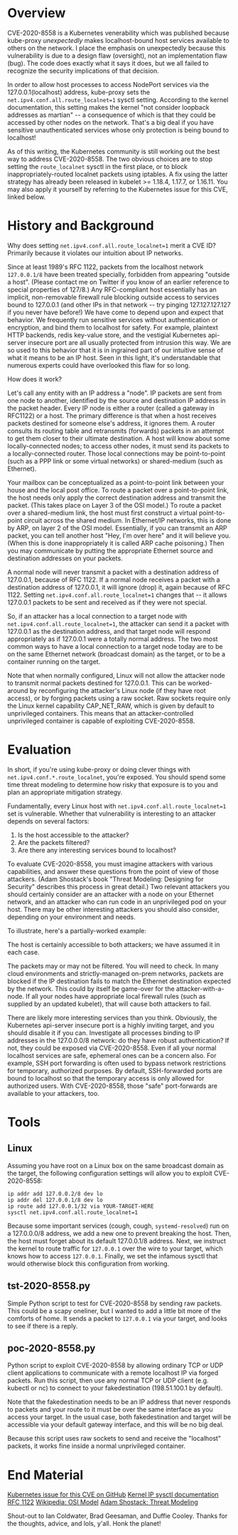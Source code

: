 # Overview

CVE-2020-8558 is a Kubernetes venerability which was published because kube-proxy *unexpectedly* makes localhost-bound host services available to others on the network. I place the emphasis on unexpectedly because this vulnerability is due to a design flaw (oversight), not an implementation flaw (bug). The code does exactly what it says it does, but we all failed to recognize the security implications of that decision.

In order to allow host processes to access NodePort services via the 127.0.0.1(localhost) address, kube-proxy sets the `net.ipv4.conf.all.route_localnet=1` sysctl setting. According to the kernel documentation, this setting makes the kernel "not consider loopback addresses as martian" -- a consequence of which is that they could be accessed by other nodes on the network. That's a big deal if you have sensitive unauthenticated services whose only protection is being bound to localhost!

As of this writing, the Kubernetes community is still working out the best way to address CVE-2020-8558. The two obvious choices are to stop setting the `route_localnet` sysctl in the first place, or to block inappropriately-routed localnet packets using iptables. A fix using the latter strategy has already been released in kubelet >= 1.18.4, 1.17.7, or 1.16.11. You may also apply it yourself by referring to the Kubernetes issue for this CVE, linked below.

# History and Background

Why does setting `net.ipv4.conf.all.route_localnet=1` merit a CVE ID? Primarily because it violates our intuition about IP networks.

Since at least 1989's RFC 1122, packets from the localhost network `127.0.0.1/8` have been treated specially, forbidden from appearing "outside a host". (Please contact me on Twitter if you know of an earlier reference to special properties of 127/8.) Any RFC-compliant host essentially has an implicit, non-removable firewall rule blocking outside access to services bound to 127.0.0.1 (and other IPs in that network -- try pinging 127.127.127.127 if you never have before!) We have come to depend upon and expect that behavior. We frequently run sensitive services without authentication or encryption, and bind them to localhost for safety. For example, plaintext HTTP backends, redis key-value store, and the vestigial Kubernetes api-server insecure port are all usually protected from intrusion this way. We are so used to this behavior that it is in ingrained part of our intuitive sense of what it means to be an IP host. Seen in this light, it's understandable that numerous experts could have overlooked this flaw for so long.

How does it work?

Let's call any entity with an IP address a "node". IP packets are sent from one node to another, identified by the source and destination IP address in the packet header. Every IP node is either a router (called a gateway in RFC1122) or a host. The primary difference is that when a host receives packets destined for someone else's address, it ignores them. A router consults its routing table and retransmits (forwards) packets in an attempt to get them closer to their ultimate destination. A host will know about some locally-connected nodes; to access other nodes, it must send its packets to a locally-connected router. Those local connections may be point-to-point (such as a PPP link or some virtual networks) or shared-medium (such as Ethernet).

Your mailbox can be conceptualized as a point-to-point link between your house and the local post office. To route a packet over a point-to-point link, the host needs only apply the correct destination address and transmit the packet. (This takes place on Layer 3 of the OSI model.) To route a packet over a shared-medium link, the host must first construct a virtual point-to-point circuit across the shared medium. In Ethernet/IP networks, this is done by ARP, on layer 2 of the OSI model. Essentially, if you can transmit an ARP packet, you can tell another host "Hey, I'm over here" and it will believe you. (When this is done inappropriately it is called ARP cache poisoning.) Then you may communicate by putting the appropriate Ethernet source and destination addresses on your packets.

A normal node will never transmit a packet with a destination address of 127.0.0.1, because of RFC 1122. If a normal node receives a packet with a destination address of 127.0.0.1, it will ignore (drop) it, again because of RFC 1122. Setting `net.ipv4.conf.all.route_localnet=1` changes that -- it allows 127.0.0.1 packets to be sent and received as if they were not special.

So, if an attacker has a local connection to a target node with `net.ipv4.conf.all.route_localnet=1`, the attacker can send it a packet with 127.0.0.1 as the destination address, and that target node will respond appropriately as if 127.0.0.1 were a totally normal address. The two most common ways to have a local connection to a target node today are to be on the same Ethernet network (broadcast domain) as the target, or to be a container running on the target.

Note that when normally configured, Linux will not allow the attacker node to transmit normal packets destined for 127.0.0.1. This can be worked-around by reconfiguring the attacker's Linux node (if they have root access), or by forging packets using a raw socket. Raw sockets require only the Linux kernel capability CAP_NET_RAW, which is given by default to unprivileged containers. This means that an attacker-controlled unprivileged container is capable of exploiting CVE-2020-8558.

# Evaluation

In short, if you're using kube-proxy or doing clever things with `net.ipv4.conf.*.route_localnet`, you're exposed. You should spend some time threat modeling to determine how risky that exposure is to you and plan an appropriate mitigation strategy.

Fundamentally, every Linux host with `net.ipv4.conf.all.route_localnet=1` set is vulnerable. Whether that vulnerability is interesting to an attacker depends on several factors:

1) Is the host accessible to the attacker?
2) Are the packets filtered?
3) Are there any interesting services bound to localhost?

To evaluate CVE-2020-8558, you must imagine attackers with various capabilities, and answer these questions from the point of view of those attackers. (Adam Shostack's book "Threat Modeling: Designing for Security" describes this process in great detail.) Two relevant attackers you should certainly consider are an attacker with a node on your Ethernet network, and an attacker who can run code in an unprivileged pod on your host. There may be other interesting attackers you should also consider, depending on your environment and needs.

To illustrate, here's a partially-worked example:

The host is certainly accessible to both attackers; we have assumed it in each case.

The packets may or may not be filtered. You will need to check. In many cloud environments and strictly-managed on-prem networks, packets are blocked if the IP destination fails to match the Ethernet destination expected by the network. This could by itself be game-over for the attacker-with-a-node. If all your nodes have appropriate local firewall rules (such as supplied by an updated kubelet), that will cause both attackers to fail.

There are likely more interesting services than you think. Obviously, the Kubernetes api-server insecure port is a highly inviting target, and you should disable it if you can. Investigate all processes binding to IP addresses in the 127.0.0.0/8 network: do they have robust authentication? If not, they could be exposed via CVE-2020-8558. Even if all your normal localhost services are safe, ephemeral ones can be a concern also. For example, SSH port forwarding is often used to bypass network restrictions for temporary, authorized purposes. By default, SSH-forwarded ports are bound to localhost so that the temporary access is only allowed for authorized users. With CVE-2020-8558, those "safe" port-forwards are available to your attackers, too.

# Tools

## Linux

Assuming you have root on a Linux box on the same broadcast domain as the target, the following configuration settings will allow you to exploit CVE-2020-8558:

```
ip addr add 127.0.0.2/8 dev lo
ip addr del 127.0.0.1/8 dev lo
ip route add 127.0.0.1/32 via YOUR-TARGET-HERE
sysctl net.ipv4.conf.all.route_localnet=1
```

Because some important services (cough, cough, `systemd-resolved`) run on a 127.0.0.0/8 address, we add a new one to prevent breaking the host. Then, the host must forget about its default 127.0.0.1/8 address. Next, we instruct the kernel to route traffic for `127.0.0.1` over the wire to your target, which knows how to access `127.0.0.1`. Finally, we set the infamous sysctl that would otherwise block this configuration from working.

## tst-2020-8558.py

Simple Python script to test for CVE-2020-8558 by sending raw packets. This could be a scapy oneliner, but I wanted to add a little bit more of the comforts of home. It sends a packet to `127.0.0.1` via your target, and looks to see if there is a reply.

## poc-2020-8558.py

Python script to exploit CVE-2020-8558 by allowing ordinary TCP or UDP client applications to communicate with a remote localhost IP via forged packets. Run this script, then use any normal TCP or UDP client (e.g. kubectl or nc) to connect to your fakedestination (198.51.100.1 by default).

Note that the fakedestination needs to be an IP address that never responds to packets and your route to it must be over the same interface as you access your target. In the usual case, both fakedestination and target will be accessible via your default gateway interface, and this will be no big deal.

Because this script uses raw sockets to send and receive the "localhost" packets, it works fine inside a normal unprivileged container.

# End Material
[Kubernetes issue for this CVE on GitHub](https://github.com/kubernetes/kubernetes/issues/92315)
[Kernel IP sysctl documentation](https://www.kernel.org/doc/Documentation/networking/ip-sysctl.txt)
[RFC 1122](https://tools.ietf.org/html/rfc1122)
[Wikipedia: OSI Model](https://en.wikipedia.org/wiki/OSI_model)
[Adam Shostack: Threat Modeling](https://www.threatmodelingbook.com/)

Shout-out to Ian Coldwater, Brad Geesaman, and Duffie Cooley. Thanks for the thoughts, advice, and lols, y'all. Honk the planet!
